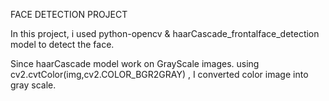 FACE DETECTION PROJECT

In this project, i used python-opencv & haarCascade_frontalface_detection model to detect the face.

Since haarCascade model work on GrayScale images. using cv2.cvtColor(img,cv2.COLOR_BGR2GRAY) , I converted color image into gray scale.

